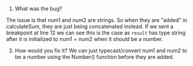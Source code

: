 1. What was the bug?

The issue is that num1 and num2 are strings. So when they are "added" in calculateSum, they are just being concatenated instead. If we sent a breakpoint at line 12 we can see this is the case as `result` has type string after it is initialized to num1 + num2 when it should be a number.

2. How would you fix it? 
We can just typecast/convert num1 and num2 to be a number using the Number() function before they are added.